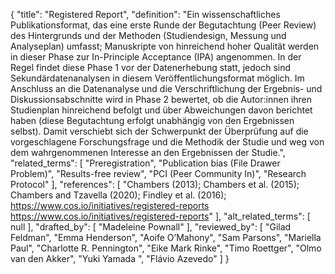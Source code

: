 {
    "title": "Registered Report",
    "definition": "Ein wissenschaftliches Publikationsformat, das eine erste Runde der Begutachtung (Peer Review) des Hintergrunds und der Methoden (Studiendesign, Messung und Analyseplan) umfasst; Manuskripte von hinreichend hoher Qualität werden in dieser Phase zur In-Principle Acceptance (IPA) angenommen. In der Regel findet diese Phase 1 vor der Datenerhebung statt, jedoch sind Sekundärdatenanalysen in diesem Veröffentlichungsformat möglich. Im Anschluss an die Datenanalyse und die Verschriftlichung der Ergebnis- und Diskussionsabschnitte wird in Phase 2 bewertet, ob die Autor:innen ihren Studienplan hinreichend befolgt und über Abweichungen davon berichtet haben (diese Begutachtung erfolgt unabhängig von den Ergebnissen selbst). Damit verschiebt sich der Schwerpunkt der Überprüfung auf die vorgeschlagene Forschungsfrage und die Methodik der Studie und weg von dem wahrgenommenen Interesse an den Ergebnissen der Studie.",
    "related_terms": [
        "Preregistration",
        "Publication bias (File Drawer Problem)",
        "Results-free review",
        "PCI (Peer Community In)",
        "Research Protocol"
    ],
    "references": [
        "Chambers (2013); Chambers et al. (2015); Chambers and Tzavella (2020); Findley et al. (2016); https://www.cos.io/initiatives/registered-reports https://www.cos.io/initiatives/registered-reports"
    ],
    "alt_related_terms": [
        null
    ],
    "drafted_by": [
        "Madeleine Pownall"
    ],
    "reviewed_by": [
        "Gilad Feldman",
        "Emma Henderson",
        "Aoife O’Mahony",
        "Sam Parsons",
        "Mariella Paul",
        "Charlotte R. Pennington",
        "Eike Mark Rinke",
        "Timo Roettger",
        "Olmo van den Akker",
        "Yuki Yamada ",
        "Flávio Azevedo"
    ]
}